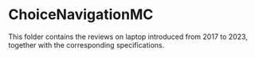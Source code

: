 # ChoiceNavigationMC
This folder contains the reviews on laptop introduced from 2017 to 2023, together with the corresponding specifications.
